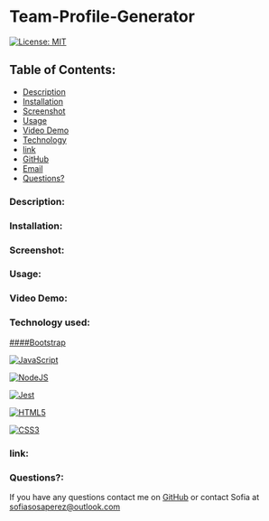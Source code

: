 # Team-Profile-Generator

[![License: MIT](https://img.shields.io/badge/License-MIT-yellow.svg)](https://opensource.org/licenses/MIT)

## Table of Contents:
    
* [Description](#Description)
* [Installation](#installation)
* [Screenshot](#ScreenShot)
* [Usage](#usageInfo)
* [Video Demo](#Video)
* [Technology](#Technology)
* [link](#link)
* [GitHub](#github)
* [Email](#email)
* [Questions?](#questions)

### Description:

### Installation:

### Screenshot:

### Usage:

### Video Demo:

### Technology used:

[####Bootstrap](https://bootstrap.com/)

[![JavaScript](https://img.shields.io/badge/JavaScript-323330?style=for-the-badge&logo=javascript&logoColor=F7DF1E)](https://www.javascript.com/)

[![NodeJS](https://img.shields.io/badge/node.js-6DA55F?style=for-the-badge&logo=node.js&logoColor=white)](https://nodejs.org/en/)

[![Jest](https://img.shields.io/badge/Jest-323330?style=for-the-badge&logo=Jest&logoColor=white)](https://www.npmjs.com/package/jest)

[![HTML5](https://img.shields.io/badge/HTML5-E34F26?style=for-the-badge&logo=html5&logoColor=white)](https://whatwg.org/)

[![CSS3](https://img.shields.io/badge/CSS3-1572B6?style=for-the-badge&logo=css3&logoColor=white)](https://www.w3.org/TR/CSS/#css)

### link:

### Questions?:
If you have any questions contact me on [GitHub](https://github.com/undefined) or contact 
Sofia  at sofiasosaperez@outlook.com  
     
